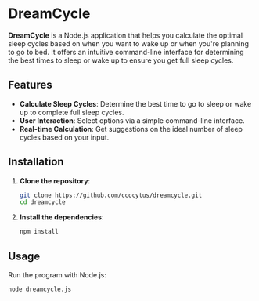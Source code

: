 # DreamCycle

**DreamCycle** is a Node.js application that helps you calculate the optimal sleep cycles based on when you want to wake up or when you're planning to go to bed. It offers an intuitive command-line interface for determining the best times to sleep or wake up to ensure you get full sleep cycles.

## Features

- **Calculate Sleep Cycles**: Determine the best time to go to sleep or wake up to complete full sleep cycles.
- **User Interaction**: Select options via a simple command-line interface.
- **Real-time Calculation**: Get suggestions on the ideal number of sleep cycles based on your input.

## Installation

1. **Clone the repository**:
    ```sh
    git clone https://github.com/ccocytus/dreamcycle.git
    cd dreamcycle
    ```

2. **Install the dependencies**:
    ```sh
    npm install
    ```

## Usage

Run the program with Node.js:

```sh
node dreamcycle.js
```
